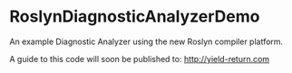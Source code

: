 # RoslynDiagnosticAnalyzerDemo
An example Diagnostic Analyzer using the new Roslyn compiler platform.

A guide to this code will soon be published to: http://yield-return.com
